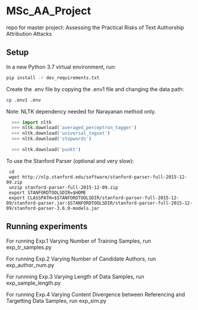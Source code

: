 # MSc_AA_Project

repo for master project: Assessing the Practical Risks of Text Authorship Attribution Attacks

## Setup

In a new Python 3.7 virtual environment, run:

```bash
pip install -r dev_requirements.txt
```

Create the .env file by copying the .env1 file and changing the data path:
```bash
cp .env1 .env
```

Note: NLTK dependency needed for Narayanan method only.

```python
  >>> import nltk
  >>> nltk.download('averaged_perceptron_tagger')
  >>> nltk.download('universal_tagset')
  >>> nltk.download('stopwords')

  >>> nltk.download('punkt')
```

To use the Stanford Parser (optional and very slow):
```
 cd
 wget http://nlp.stanford.edu/software/stanford-parser-full-2015-12-09.zip
 unzip stanford-parser-full-2015-12-09.zip
 export STANFORDTOOLSDIR=$HOME
 export CLASSPATH=$STANFORDTOOLSDIR/stanford-parser-full-2015-12-09/stanford-parser.jar:$STANFORDTOOLSDIR/stanford-parser-full-2015-12-09/stanford-parser-3.6.0-models.jar
```

## Running experiments

For running Exp.1 Varying Number of Training Samples, run exp_tr_samples.py

For running Exp.2 Varying Number of Candidate Authors, run exp_author_num.py

For runnning Exp.3 Varying Length of Data Samples, run exp_sample_length.py

For running Exp.4 Varying Content Divergence between Referencing and Targetting Data Samples, run exp_sim.py
